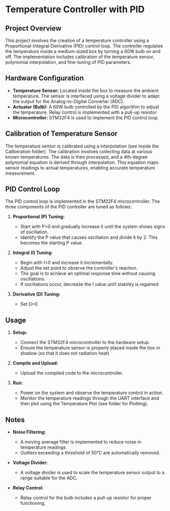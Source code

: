 # Temperature Controller with PID

## Project Overview

This project involves the creation of a temperature controller using a Proportional-Integral-Derivative (PID) control loop. The controller regulates the temperature inside a medium-sized box by turning a 60W bulb on and off. The implementation includes calibration of the temperature sensor, polynomial interpolation, and fine-tuning of PID parameters.

## Hardware Configuration

- **Temperature Sensor:** Located inside the box to measure the ambient temperature. The sensor is interfaced using a voltage divider to adapt the output for the Analog-to-Digital Converter (ADC).
- **Actuator (Bulb):** A 60W bulb controlled by the PID algorithm to adjust the temperature. Relay control is implemented with a pull-up resistor.
- **Microcontroller:** STM32F4 is used to implement the PID control loop.

## Calibration of Temperature Sensor

The temperature sensor is calibrated using a interpolation (see inside the Caliberation folder). The calibration involves collecting data at various known temperatures. The data is then processed, and a 4th-degree polynomial equation is derived through interpolation. This equation maps sensor readings to actual temperatures, enabling accurate temperature measurement.

## PID Control Loop

The PID control loop is implemented in the STM32F4 microcontroller. The three components of the PID controller are tuned as follows:

1. **Proportional (P) Tuning:**
   - Start with P=0 and gradually increase it until the system shows signs of oscillation.
   - Identify the P value that causes oscillation and divide it by 2. This becomes the starting P value.

2. **Integral (I) Tuning:**
   - Begin with I=0 and increase it incrementally.
   - Adjust the set point to observe the controller's reaction.
   - The goal is to achieve an optimal response time without causing oscillations.
   - If oscillations occur, decrease the I value until stability is regained.

3. **Derivative (D) Tuning:**
   - Set D=0

## Usage

1. **Setup:**
   - Connect the STM32F4 microcontroller to the hardware setup.
   - Ensure the temperature sensor is properly placed inside the box in shadow (so that it does not radiation heat)

2. **Compile and Upload:**
   - Upload the compiled code to the microcontroller.

3. **Run:**
   - Power on the system and observe the temperature control in action.
   - Monitor the temperature readings through the UART interface and then plot using the Temperature Plot (see folder for Plotting).

## Notes

- **Noise Filtering:**
  - A moving average filter is implemented to reduce noise in temperature readings.
  - Outliers exceeding a threshold of 50°C are automatically removed.

- **Voltage Divider:**
  - A voltage divider is used to scale the temperature sensor output to a range suitable for the ADC.

- **Relay Control:**
  - Relay control for the bulb includes a pull-up resistor for proper functioning.
